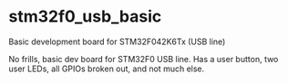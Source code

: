 # stm32f0_usb_basic
Basic development board for STM32F042K6Tx (USB line)

No frills, basic dev board for STM32F0 USB line. Has a user button, two user LEDs, all GPIOs broken out, and not much else.
